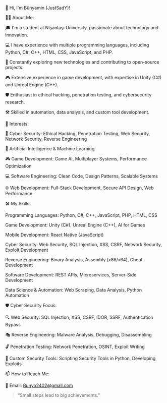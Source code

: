 👋 Hi, I'm Bünyamin (JustSadY)!

👩‍💻 About Me:

🎓 I'm a student at Nişantaşı University, passionate about technology and innovation.

💻 I have experience with multiple programming languages, including Python, C#, C++, HTML, CSS, JavaScript, and PHP.

🚀 Constantly exploring new technologies and contributing to open-source projects.

🎮 Extensive experience in game development, with expertise in Unity (C#) and Unreal Engine (C++).

🛡️ Enthusiast in ethical hacking, penetration testing, and cybersecurity research.

🛠️ Skilled in automation, data analysis, and custom tool development.


🌟 Interests:

🔐 Cyber Security: Ethical Hacking, Penetration Testing, Web Security, Network Security, Reverse Engineering

🧠 Artificial Intelligence & Machine Learning

🎮 Game Development: Game AI, Multiplayer Systems, Performance Optimization

💻 Software Engineering: Clean Code, Design Patterns, Scalable Systems

🌐 Web Development: Full-Stack Development, Secure API Design, Web Performance


🛠️ My Skills:

Programming Languages: Python, C#, C++, JavaScript, PHP, HTML, CSS

Game Development: Unity (C#), Unreal Engine (C++), AI for Games

Mobile Development: React Native (JavaScript)

Cyber Security: Web Security, SQL Injection, XSS, CSRF, Network Security, Exploit Development

Reverse Engineering: Binary Analysis, Assembly (x86/x64), Cheat Development

Software Development: REST APIs, Microservices, Server-Side Development

Data Science & Automation: Web Scraping, Data Analysis, Python Automation


🛡️ Cyber Security Focus:

🔍 Web Security: SQL Injection, XSS, CSRF, IDOR, SSRF, Authentication Bypass

🎭 Reverse Engineering: Malware Analysis, Debugging, Disassembling

🔓 Penetration Testing: Network Penetration, OSINT, Exploit Writing

🔧 Custom Security Tools: Scripting Security Tools in Python, Developing Exploits


📫 How to Reach Me:

📧 Email: Bunyo2402@gmail.com

> “Small steps lead to big achievements.”
